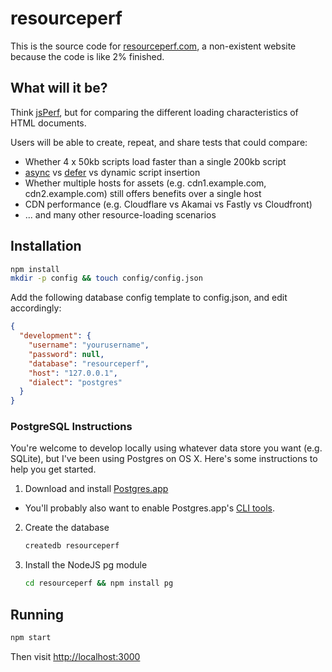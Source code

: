 # resourceperf

This is the source code for [resourceperf.com](http://resourceperf.com), a non-existent website because the code is like 2% finished.

## What will it be?

Think [jsPerf](http://jsperf.com), but for comparing the different loading characteristics of HTML documents.

Users will be able to create, repeat, and share tests that could compare:

* Whether 4 x 50kb scripts load faster than a single 200kb script
* [async](https://developer.mozilla.org/en-US/docs/Web/HTML/Element/script#Attributes) vs [defer](https://developer.mozilla.org/en-US/docs/Web/HTML/Element/script#Attributes) vs dynamic script insertion
* Whether multiple hosts for assets (e.g. cdn1.example.com, cdn2.example.com) still offers benefits over a single host
* CDN performance (e.g. Cloudflare vs Akamai vs Fastly vs Cloudfront)
* ... and many other resource-loading scenarios

## Installation

```bash
npm install
mkdir -p config && touch config/config.json
```

Add the following database config template to config.json, and edit accordingly:

```json
{
  "development": {
    "username": "yourusername",
    "password": null,
    "database": "resourceperf",
    "host": "127.0.0.1",
    "dialect": "postgres"
  }
}
```

### PostgreSQL Instructions

You're welcome to develop locally using whatever data store you want (e.g. SQLite), but I've been using Postgres on OS X. Here's some instructions to help you get started.

1. Download and install [Postgres.app](http://postgresapp.com/documentation/cli-tools.html)
 * You'll probably also want to enable Postgres.app's [CLI tools](http://postgresapp.com/documentation/cli-tools.html).

2. Create the database
	```bash
	createdb resourceperf
	```

3. Install the NodeJS pg module
	```bash
	cd resourceperf && npm install pg
	```


## Running

```bash
npm start
```

Then visit [http://localhost:3000](http://localhost:3000)
